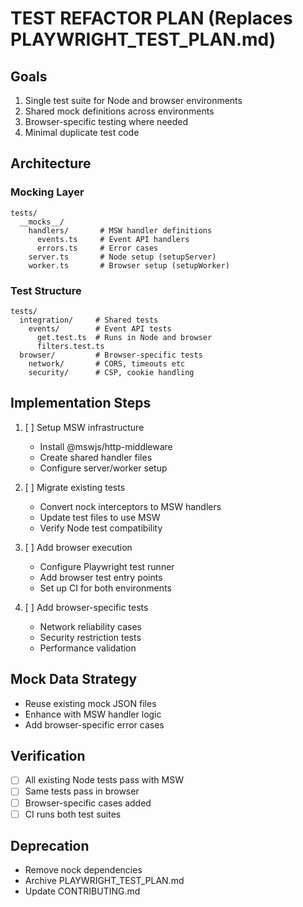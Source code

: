 # TEST REFACTOR PLAN (Replaces PLAYWRIGHT_TEST_PLAN.md)

## Goals
1. Single test suite for Node and browser environments
2. Shared mock definitions across environments  
3. Browser-specific testing where needed
4. Minimal duplicate test code

## Architecture

### Mocking Layer
```
tests/
  __mocks__/
    handlers/       # MSW handler definitions
      events.ts     # Event API handlers
      errors.ts     # Error cases  
    server.ts       # Node setup (setupServer)
    worker.ts       # Browser setup (setupWorker)
```

### Test Structure
```
tests/
  integration/     # Shared tests
    events/        # Event API tests
      get.test.ts  # Runs in Node and browser
      filters.test.ts
  browser/         # Browser-specific tests  
    network/       # CORS, timeouts etc
    security/      # CSP, cookie handling
```

## Implementation Steps

1. [ ] Setup MSW infrastructure
   - Install @mswjs/http-middleware
   - Create shared handler files
   - Configure server/worker setup

2. [ ] Migrate existing tests
   - Convert nock interceptors to MSW handlers
   - Update test files to use MSW
   - Verify Node test compatibility

3. [ ] Add browser execution
   - Configure Playwright test runner
   - Add browser test entry points
   - Set up CI for both environments

4. [ ] Add browser-specific tests
   - Network reliability cases
   - Security restriction tests
   - Performance validation

## Mock Data Strategy
- Reuse existing mock JSON files
- Enhance with MSW handler logic
- Add browser-specific error cases

## Verification
- [ ] All existing Node tests pass with MSW
- [ ] Same tests pass in browser
- [ ] Browser-specific cases added
- [ ] CI runs both test suites

## Deprecation
- Remove nock dependencies
- Archive PLAYWRIGHT_TEST_PLAN.md
- Update CONTRIBUTING.md
